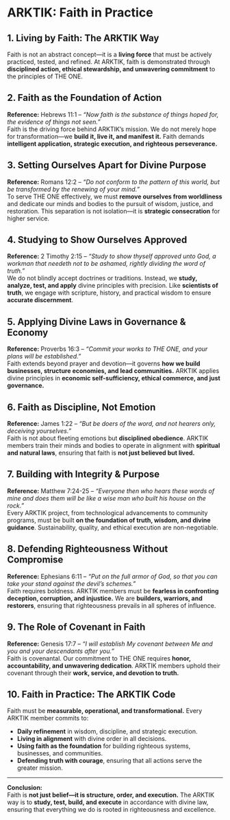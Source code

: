 # **ARKTIK: Faith in Practice**

## **1. Living by Faith: The ARKTIK Way**
Faith is not an abstract concept—it is a **living force** that must be actively practiced, tested, and refined. At ARKTIK, faith is demonstrated through **disciplined action, ethical stewardship, and unwavering commitment** to the principles of THE ONE.

## **2. Faith as the Foundation of Action**
**Reference:** Hebrews 11:1 – *“Now faith is the substance of things hoped for, the evidence of things not seen.”*  
Faith is the driving force behind ARKTIK’s mission. We do not merely hope for transformation—we **build it, live it, and manifest it.** Faith demands **intelligent application, strategic execution, and righteous perseverance.**

## **3. Setting Ourselves Apart for Divine Purpose**
**Reference:** Romans 12:2 – *“Do not conform to the pattern of this world, but be transformed by the renewing of your mind.”*  
To serve THE ONE effectively, we must **remove ourselves from worldliness** and dedicate our minds and bodies to the pursuit of wisdom, justice, and restoration. This separation is not isolation—it is **strategic consecration** for higher service.

## **4. Studying to Show Ourselves Approved**
**Reference:** 2 Timothy 2:15 – *“Study to show thyself approved unto God, a workman that needeth not to be ashamed, rightly dividing the word of truth.”*  
We do not blindly accept doctrines or traditions. Instead, we **study, analyze, test, and apply** divine principles with precision. Like **scientists of truth**, we engage with scripture, history, and practical wisdom to ensure **accurate discernment**.

## **5. Applying Divine Laws in Governance & Economy**
**Reference:** Proverbs 16:3 – *“Commit your works to THE ONE, and your plans will be established.”*  
Faith extends beyond prayer and devotion—it governs **how we build businesses, structure economies, and lead communities.** ARKTIK applies divine principles in **economic self-sufficiency, ethical commerce, and just governance.**

## **6. Faith as Discipline, Not Emotion**
**Reference:** James 1:22 – *“But be doers of the word, and not hearers only, deceiving yourselves.”*  
Faith is not about fleeting emotions but **disciplined obedience**. ARKTIK members train their minds and bodies to operate in alignment with **spiritual and natural laws**, ensuring that faith is **not just believed but lived.**

## **7. Building with Integrity & Purpose**
**Reference:** Matthew 7:24-25 – *“Everyone then who hears these words of mine and does them will be like a wise man who built his house on the rock.”*  
Every ARKTIK project, from technological advancements to community programs, must be built **on the foundation of truth, wisdom, and divine guidance**. Sustainability, quality, and ethical execution are non-negotiable.

## **8. Defending Righteousness Without Compromise**
**Reference:** Ephesians 6:11 – *“Put on the full armor of God, so that you can take your stand against the devil’s schemes.”*  
Faith requires boldness. ARKTIK members must be **fearless in confronting deception, corruption, and injustice.** We are **builders, warriors, and restorers**, ensuring that righteousness prevails in all spheres of influence.

## **9. The Role of Covenant in Faith**
**Reference:** Genesis 17:7 – *“I will establish My covenant between Me and you and your descendants after you.”*  
Faith is covenantal. Our commitment to THE ONE requires **honor, accountability, and unwavering dedication**. ARKTIK members uphold their covenant through their **work, service, and devotion to truth.**

## **10. Faith in Practice: The ARKTIK Code**
Faith must be **measurable, operational, and transformational.** Every ARKTIK member commits to:
- **Daily refinement** in wisdom, discipline, and strategic execution.
- **Living in alignment** with divine order in all decisions.
- **Using faith as the foundation** for building righteous systems, businesses, and communities.
- **Defending truth with courage**, ensuring that all actions serve the greater mission.

---

**Conclusion:**  
Faith is **not just belief—it is structure, order, and execution.** The ARKTIK way is to **study, test, build, and execute** in accordance with divine law, ensuring that everything we do is rooted in righteousness and excellence.


